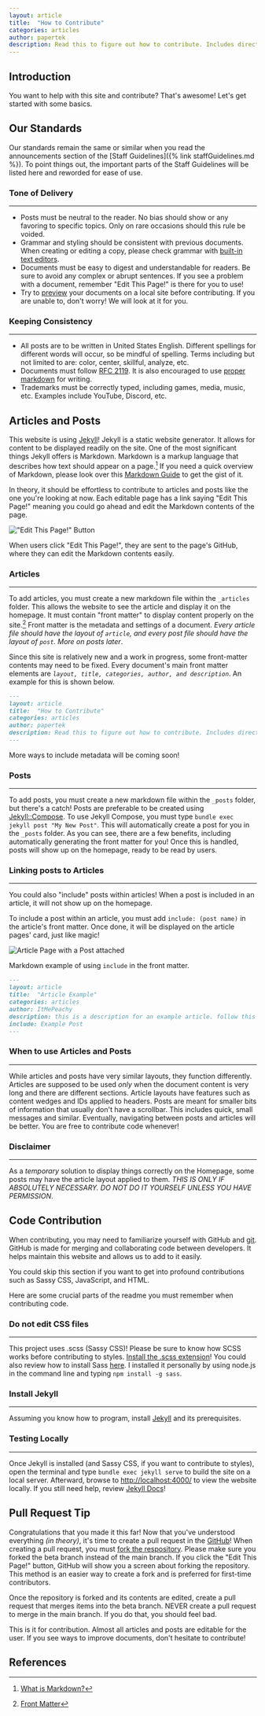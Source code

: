 ```yaml
---
layout: article
title:  "How to Contribute"
categories: articles
author: papertek
description: Read this to figure out how to contribute. Includes directions, guidelines, and more!
---
```


## Introduction

You want to help with this site and contribute? That's awesome! Let's get started with some basics.

## Our Standards

Our standards remain the same or similar when you read the announcements section of the [Staff Guidelines]({% link staffGuidelines.md %}). To point things out, the important parts of the Staff Guidelines will be listed here and reworded for ease of use.

### Tone of Delivery

---

- Posts must be neutral to the reader. No bias should show or any favoring to specific topics. Only on rare occasions should this rule be voided.
- Grammar and styling should be consistent with previous documents. When creating or editing a copy, please check grammar with [built-in text editors](https://wordcounter.net/).
- Documents must be easy to digest and understandable for readers. Be sure to avoid any complex or abrupt sentences. If you see a problem with a document, remember "Edit This Page!" is there for you to use!
- Try to [preview](https://dillinger.io/) your documents on a local site before contributing. If you are unable to, don't worry! We will look at it for you.

### Keeping Consistency

---

- All posts are to be written in United States English. Different spellings for different words will occur, so be mindful of spelling. Terms including but not limited to are: color, center, skillful, analyze, etc.
- Documents must follow [RFC 2119](https://datatracker.ietf.org/doc/html/rfc2119). It is also encouraged to use [proper markdown](https://www.markdownguide.org/cheat-sheet/) for writing.
- Trademarks must be correctly typed, including games, media, music, etc. Examples include YouTube, Discord, etc.

## Articles and Posts

This website is using [Jekyll](https://jekyllrb.com/)! Jekyll is a static website generator. It allows for content to be displayed readily on the site. One of the most significant things Jekyll offers is Markdown. Markdown is a markup language that describes how text should appear on a page.[^1] If you need a quick overview of Markdown, please look over this [Markdown Guide](https://www.markdownguide.org/cheat-sheet/) to get the gist of it.

In theory, it should be effortless to contribute to articles and posts like the one you're looking at now. Each editable page has a link saying "Edit This Page!" meaning you could go ahead and edit the Markdown contents of the page.

!["Edit This Page!" Button](/assets/images/articleImages/contributing/edithtispage.png)

When users click "Edit This Page!", they are sent to the page's GitHub, where they can edit the Markdown contents easily.

### Articles

---

To add articles, you must create a new markdown file within the `_articles` folder. This allows the website to see the article and display it on the homepage. It must contain "front matter" to display content properly on the site.[^2] Front matter is the metadata and settings of a document. *Every article file should have the layout of `article`, and every post file should have the layout of `post`. More on posts later*.

Since this site is relatively new and a work in progress, some front-matter contents may need to be fixed. Every document's main front matter elements are *`layout, title, categories, author, and description`*. An example for this is shown below.

```md
---
layout: article
title:  "How to Contribute"
categories: articles
author: papertek
description: Read this to figure out how to contribute. Includes directions, guidelines, and more!
---
```

More ways to include metadata will be coming soon!

### Posts

---

To add posts, you must create a new markdown file within the `_posts` folder, but there's a catch! Posts are preferable to be created using [Jekyll::Compose](https://github.com/jekyll/jekyll-compose). To use Jekyll Compose, you must type `bundle exec jekyll post "My New Post"`. This will automatically create a post for you in the `_posts` folder. As you can see, there are a few benefits, including automatically generating the front matter for you! Once this is handled, posts will show up on the homepage, ready to be read by users.

### Linking posts to Articles

---

You could also "include" posts within articles! When a post is included in an article, it will not show up on the homepage.

To include a post within an article, you must add `include: (post name)` in the article's front matter. Once done, it will be displayed on the article pages' card, just like magic!

![Article Page with a Post attached](/assets/images/articleImages/contributing/examplepost.png)

Markdown example of using `include` in the front matter.

```md
---
layout: article
title:  "Article Example"
categories: articles
author: ItMePeachy
description: this is a description for an example article. follow this layout to know about things
include: Example Post
---
```

### When to use Articles and Posts

---

While articles and posts have very similar layouts, they function differently. Articles are supposed to be used *only* when the document content is very long and there are different sections. Article layouts have features such as content wedges and IDs applied to headers. Posts are meant for smaller bits of information that usually don't have a scrollbar. This includes quick, small messages and similar. Eventually, navigating between posts and articles will be better. You are free to contribute code whenever!

### Disclaimer

---

As a *temporary* solution to display things correctly on the Homepage, some posts may have the article layout applied to them. *THIS IS ONLY IF ABSOLUTELY NECESSARY. DO NOT DO IT YOURSELF UNLESS YOU HAVE PERMISSION*.

## Code Contribution

When contributing, you may need to familiarize yourself with GitHub and [git](https://git-scm.com/). GitHub is made for merging and collaborating code between developers.
It helps maintain this website and allows us to add to it easily.

You could skip this section if you want to get into profound contributions such as Sassy CSS, JavaScript, and HTML.

Here are some crucial parts of the readme you must remember when contributing code.

### Do not edit CSS files

---

This project uses .scss (Sassy CSS)! Please be sure to know how SCSS works
before contributing to styles. [Install the .scss extension](https://marketplace.visualstudio.com/items?itemName=glenn2223.live-sass)!
You could also review how to install Sass [here](https://sass-lang.com/install/). I installed it personally by using node.js in the command line and typing `npm install -g sass`.

### Install Jekyll

---

Assuming you know how to program, install [Jekyll](https://jekyllrb.com/docs/installation/) and its prerequisites.

### Testing Locally

---

Once Jekyll is installed (and Sassy CSS, if you want to contribute to styles), open the terminal and type `bundle exec jekyll serve` to build the site on a local server. Afterward, browse to <http://localhost:4000/> to view the website locally. If you still need help, review [Jekyll Docs](https://jekyllrb.com/docs/)!

## Pull Request Tip

Congratulations that you made it this far! Now that you've understood everything *(in theory)*, it's time to create a pull request in the [GitHub](https://github.com/papertek/papertek.github.io/tree/beta)! When creating a pull request, you must [fork the respository](https://docs.github.com/en/get-started/quickstart/fork-a-repo). Please make sure you forked the beta branch instead of the main branch. If you click the "Edit This Page!" button, GitHub will show you a screen about forking the repository. This method is an easier way to create a fork and is preferred for first-time contributors.

Once the repository is forked and its contents are edited, create a pull request that merges items into the beta branch. NEVER create a pull request to merge in the main branch. If you do that, you should feel bad.

This is it for contribution. Almost all articles and posts are editable for the user. If you see ways to improve documents, don't hesitate to contribute!

## References

[^1]: [What is Markdown?](https://www.knowledgehut.com/blog/web-development/what-is-markdown)

[^2]: [Front Matter](https://frontmatter.codes/docs/markdown)
